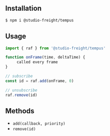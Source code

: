 ## Installation

```bash
$ npm i @studio-freight/tempus
```

## Usage

```javascript
import { raf } from '@studio-freight/tempus'

function onFrame(time, deltaTime) {
     called every frame
}

// subscribe
const id = raf.add(onFrame, 0)

// unsubscribe
raf.remove(id)
```

## Methods

- `add(callback, priority)`
- `remove(id)`

